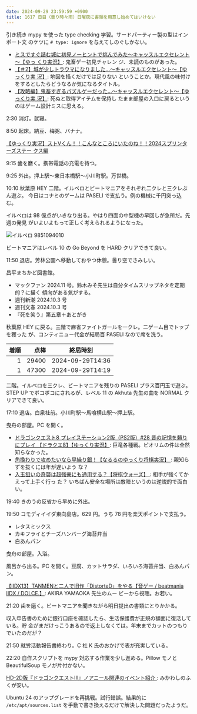```yaml
---
date: 2024-09-29 23:59:59 +0900
title: 1617 日目（曇り時々雨）日曜夜に書類を用意し始めてはいけない
---
```


引き続き mypy を使った type checking 学習。サードパーティー製の型はインポート文
のケツに `# type: ignore` を与えてしのぐしかない。

* [ミスですぐ詰む城に初見ノーヒントで挑んでみた～キャッスルエクセレント～【ゆっ
  くり実況】](https://www.youtube.com/watch?v=NTbBBfmJVuQ): 鬼畜ゲー初見チャレン
  ジ、未読のものがあった。
* [【＃2】城が少しトラウマになりました...～キャッスルエクセレント～【ゆっくり実
  況】](https://www.youtube.com/watch?v=13H4Uc37nWg): 地図を描くだけでは足りない
  ということか。現代風の味付けをするとしたらどうなるか気になるタイトル。
* [【攻略編】鬼畜すぎるパズルゲーだった...～キャッスルエクセレント～【ゆっくり実
  況】](https://www.youtube.com/watch?v=bS1ygXxmaa4): 死ぬと取得アイテムを保持し
  たまま部屋の入口に戻るというのはゲーム設計ミスに思える。

2:30 消灯。就寝。

8:50 起床。納豆、梅粥、バナナ。

[【ゆっくり実況】ストVくん！！こんなところにいたのね！！2024スプリンターズステー
クス編](https://www.youtube.com/watch?v=rrbtabk80wE)

9:15 歯を磨く。携帯電話の充電を待つ。

9:25 外出。押上駅～東日本橋駅～小川町駅。万世橋。

10:10 秋葉原 HEY 二階。イルベロとビートマニアをそれぞれ二クレと三クレぶん遊ぶ。
今日はコナミのゲームは PASELI で支払う。例の機械に千円突っ込む。

イルベロは 98 億点がいきなり出る。やはり四面の中型機の早回しが急所だ。先週の発見
がいよいよもって正しく考えられるようになった。

![イルベロ 9851094010](https://pbs.twimg.com/media/GYojg-aaAAE2Kxo?format=jpg&name=small)

ビートマニアはレベル 10 の Go Beyond を HARD クリアできて良い。

11:50 退店。芳林公園へ移動しておやつ休憩。曇り空でさみしい。

昌平まちかど図書館。

* マックファン 2024.11 号。鈴木みそ先生は自分タイムスリップネタを定期的？に描く
  傾向がある気がする。
* 週刊新潮 2024.10.3 号
* 週刊文春 2024.10.3 号
* 『死を笑う』第五章＋あとがき

秋葉原 HEY に戻る。三階で麻雀ファイトガールを一クレ。二ゲーム目でトップを獲った
が、コンティニュー代金が結局百 PASELI なので席を洗う。

| 着順 | 点棒 | 終局時刻 |
|-----:|-----:|----------|
| 1 | 29400 | 2024-09-29T14:36 |
| 1 | 47300 | 2024-09-29T14:19 |

二階。イルベロを三クレ、ビートマニアを残りの PASELI プラス百円玉で遊ぶ。STEP UP
でボコボコにされるが、レベル 11 の Akhuta 先生の曲を NORMAL クリアできて良い。

17:10 退店。白泉社前。小川町駅～馬喰横山駅～押上駅。

曳舟の部屋。PC を開く。

* [ドラゴンクエスト8 プレイステーション2版（PS2版）#28 昔の記憶を頼りにプレイ
  【ドラクエ8】【ゆっくり実況】](https://www.youtube.com/watch?v=5nwQKGLaOCM):
  巨竜各種戦。ピオリムの件は全然知らなかった。
* [角換わりで攻めたいなら早繰り銀！【なるるのゆっくり将棋実況】
  ](https://www.youtube.com/watch?v=-m2larOeDtI): 親知らずを抜くには年が遅いよう
  な？
* [入玉狙いの奇襲は超強豪にも通用する？【将棋ウォーズ】
  ](https://www.youtube.com/watch?v=tzG9s7H7n04): 相手が強くてかえって上手く行っ
  た？ いちばん安全な場所は敵陣というのは逆説的で面白い。

19:40 きのうの反省から早めに外出。

19:50 コモディイイダ東向島店。629 円。うち 78 円を楽天ポイントで支払う。

* レタスミックス
* カキフライとチーズハンバーグ海苔弁当
* 白あんパン

曳舟の部屋。入浴。

風呂から出る。PC を開く。豆腐、カットサラダ、いろいろ海苔弁当、白あんパン。

[【IIDX13】TANMENと二人で旧作「DistorteD」をやる【音ゲー / beatmania IIDX /
DOLCE.】](https://www.youtube.com/watch?v=QsHknxSjG1g): AKIRA YAMAOKA 先生のムー
ビーから視聴。お若い。

21:20 歯を磨く。ビートマニアを聞きながら明日提出の書類にとりかかる。

収入申告書のために銀行口座を確認したら、生活保護費が正規の額面に復活している。貯
金がまだけっこうあるので返上しなくては。年末までカットのつもりでいたのだが？

21:50 就労活動報告書終わり。C 社 K 氏のおかげで表が充実している。

22:20 自作スクリプトを mypy 対応する作業を少し進める。Pillow モノと
BeautifulSoup モノが片付かない。

[HD-2D版『ドラゴンクエストIII』ノアニール関連のイベント紹介
](https://www.youtube.com/watch?v=D_e3HPl2Fqg): みかわしのふくが安い。

Ubuntu 24 のアップグレードを再挑戦。試行錯誤。結果的に `/etc/apt/sources.list`
を手動で書き換えるだけで解決した問題だったようだ。
